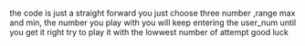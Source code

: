 the code is just a straight forward you just choose three number ,range max and min, the number you play with 
you will keep entering the user_num until you get it right
try to play it with the lowwest number of attempt 
good luck 
